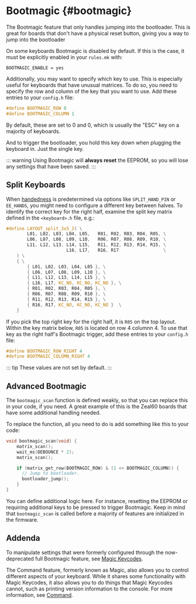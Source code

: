 # Bootmagic {#bootmagic}

The Bootmagic feature that only handles jumping into the bootloader. This is great for boards that don't have a physical reset button, giving you a way to jump into the bootloader

On some keyboards Bootmagic is disabled by default. If this is the case, it must be explicitly enabled in your `rules.mk` with:

```make
BOOTMAGIC_ENABLE = yes
```

Additionally, you may want to specify which key to use. This is especially useful for keyboards that have unusual matrices. To do so, you need to specify the row and column of the key that you want to use. Add these entries to your `config.h` file:

```c
#define BOOTMAGIC_ROW 0
#define BOOTMAGIC_COLUMN 1
```

By default, these are set to 0 and 0, which is usually the "ESC" key on a majority of keyboards.

And to trigger the bootloader, you hold this key down when plugging the keyboard in. Just the single key.

::: warning
Using Bootmagic will **always reset** the EEPROM, so you will lose any settings that have been saved.
:::

## Split Keyboards

When [handedness](feature_split_keyboard#setting-handedness) is predetermined via options like `SPLIT_HAND_PIN` or `EE_HANDS`, you might need to configure a different key between halves. To identify the correct key for the right half, examine the split key matrix defined in the `<keyboard>.h` file, e.g.:

```c
#define LAYOUT_split_3x5_2( \
        L01, L02, L03, L04, L05,   R01, R02, R03, R04, R05, \
        L06, L07, L08, L09, L10,   R06, R07, R08, R09, R10, \
        L11, L12, L13, L14, L15,   R11, R12, R13, R14, R15, \
                       L16, L17,   R16, R17                 \
    ) \
    { \
        { L01, L02, L03, L04, L05 }, \
        { L06, L07, L08, L09, L10 }, \
        { L11, L12, L13, L14, L15 }, \
        { L16, L17, KC_NO, KC_NO, KC_NO }, \
        { R01, R02, R03, R04, R05 }, \
        { R06, R07, R08, R09, R10 }, \
        { R11, R12, R13, R14, R15 }, \
        { R16, R17, KC_NO, KC_NO, KC_NO }  \
    }
```

If you pick the top right key for the right half, it is `R05` on the top layout. Within the key matrix below, `R05` is located on row 4 columnn 4. To use that key as the right half's Bootmagic trigger, add these entries to your `config.h` file:

```c
#define BOOTMAGIC_ROW_RIGHT 4
#define BOOTMAGIC_COLUMN_RIGHT 4
```

::: tip
These values are not set by default.
:::

## Advanced Bootmagic

The `bootmagic_scan` function is defined weakly, so that you can replace this in your code, if you need. A great example of this is the Zeal60 boards that have some additional handling needed.

To replace the function, all you need to do is add something like this to your code:

```c
void bootmagic_scan(void) {
    matrix_scan();
    wait_ms(DEBOUNCE * 2);
    matrix_scan();

    if (matrix_get_row(BOOTMAGIC_ROW) & (1 << BOOTMAGIC_COLUMN)) {
      // Jump to bootloader.
      bootloader_jump();
    }
}
```

You can define additional logic here. For instance, resetting the EEPROM or requiring additional keys to be pressed to trigger Bootmagic. Keep in mind that `bootmagic_scan` is called before a majority of features are initialized in the firmware.

## Addenda

To manipulate settings that were formerly configured through the now-deprecated full Bootmagic feature, see [Magic Keycodes](keycodes_magic).

The Command feature, formerly known as Magic, also allows you to control different aspects of your keyboard. While it shares some functionality with Magic Keycodes, it also allows you to do things that Magic Keycodes cannot, such as printing version information to the console. For more information, see [Command](feature_command).
